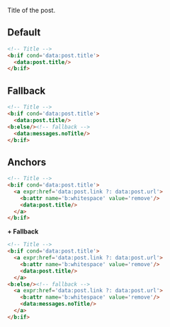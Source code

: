 <!--
@@@title:Title@@@
@@@description:Title of the post.@@@
@@@section:Snippets@@@
@@@subsection:Posts@@@
-->

Title of the post.


## Default

```html
<!-- Title -->
<b:if cond='data:post.title'>
  <data:post.title/>
</b:if>
```


## Fallback

```html
<!-- Title -->
<b:if cond='data:post.title'>
  <data:post.title/>
<b:else/><!-- fallback -->
  <data:messages.noTitle/>
</b:if>
```


## Anchors

```html
<!-- Title -->
<b:if cond='data:post.title'>
  <a expr:href='data:post.link ?: data:post.url'>
    <b:attr name='b:whitespace' value='remove'/>
    <data:post.title/>
  </a>
</b:if>
```

**+ Fallback**

```html
<!-- Title -->
<b:if cond='data:post.title'>
  <a expr:href='data:post.link ?: data:post.url'>
    <b:attr name='b:whitespace' value='remove'/>
    <data:post.title/>
  </a>
<b:else/><!-- fallback -->
  <a expr:href='data:post.link ?: data:post.url'>
    <b:attr name='b:whitespace' value='remove'/>
    <data:messages.noTitle/>
  </a>
</b:if>
```
